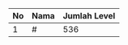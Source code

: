 | No | Nama            | Jumlah Level |
|----|-----------------|--------------|
| 1  | #    |    536        |

